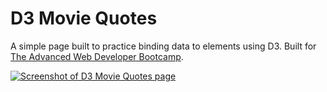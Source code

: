 # D3 Movie Quotes

A simple page built to practice binding data to elements using D3. Built for [The Advanced Web Developer Bootcamp](https://www.udemy.com/the-advanced-web-developer-bootcamp/).

[![Screenshot of D3 Movie Quotes page](https://res.cloudinary.com/gerhynes/image/upload/v1518376897/Screenshot-2018-2-11_D3_Movie_Quotes_mwklyf.png)](https://gk-hynes.github.io/d3-movie-quotes/)
